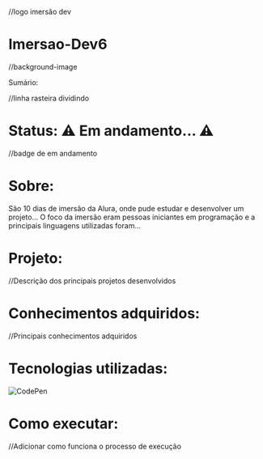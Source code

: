 //logo imersão dev

# Imersao-Dev6

//background-image


Sumário:

//linha rasteira dividindo

# Status: ⚠️ Em andamento... ⚠️

//badge de em andamento

# Sobre: 
São 10 dias de imersão da Alura, onde pude estudar e desenvolver um projeto... O foco da imersão eram pessoas iniciantes em programação e a principais linguagens utilizadas foram...

# Projeto:
//Descrição dos principais projetos desenvolvidos

# Conhecimentos adquiridos:
//Principais conhecimentos adquiridos

# Tecnologias utilizadas:
![CodePen](https://img.shields.io/badge/Codepen-000000?style=for-the-badge&logo=codepen&logoColor=white)

# Como executar:
//Adicionar como funciona o processo de execução
